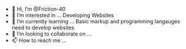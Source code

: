 - 👋 Hi, I’m @Friction-40
- 👀 I’m interested in ... Developing Websites 
- 🌱 I’m currently learning ... Basic markup and programming langauges need to develop websites 
- 💞️ I’m looking to collaborate on ... 
- 📫 How to reach me ...

<!---
Friction-40/Friction-40 is a ✨ special ✨ repository because its `README.md` (this file) appears on your GitHub profile.
You can click the Preview link to take a look at your changes.
--->
